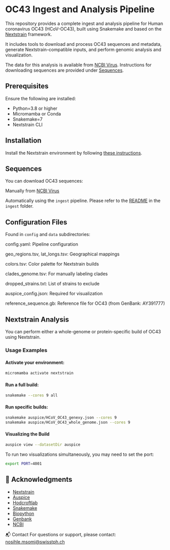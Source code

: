 # OC43 Ingest and Analysis Pipeline

This repository provides a complete ingest and analysis pipeline for Human coronavirus OC43 (HCoV-OC43), built using Snakemake and based on the [Nextstrain](https://nextstrain.org/) framework.

It includes tools to download and process OC43 sequences and metadata, generate Nextstrain-compatible inputs, and perform genomic analysis and visualization.

The data for this analysis is available from [NCBI Virus](https://www.ncbi.nlm.nih.gov/labs/virus/vssi/#/). Instructions for downloading sequences are provided under [Sequences](#sequences).

## Prerequisites
Ensure the following are installed:
- Python=3.8 or higher
- Micromamba or Conda
- Snakemake=7
- Nextstrain CLI

## Installation

Install the Nextstrain environment by following [these instructions](https://docs.nextstrain.org/en/latest/guides/install/local-installation.html).

## Sequences

You can download OC43 sequences:

Manually from [NCBI Virus](https://www.ncbi.nlm.nih.gov/labs/virus/vssi/#/)

Automatically using the `ingest` pipeline. Please refer to the [README](ingest/README.md) in the `ingest` folder.

## Configuration Files

Found in `config` and `data` subdirectories:

config.yaml: Pipeline configuration

geo_regions.tsv, lat_longs.tsv: Geographical mappings

colors.tsv: Color palette for Nextstrain builds

clades_genome.tsv: For manually labeling clades

dropped_strains.txt: List of strains to exclude

auspice_config.json: Required for visualization

reference_sequence.gb: Reference file for OC43 (from GenBank: AY391777)

## Nextstrain Analysis 
You can perform either a whole-genome or protein-specific build of OC43 using Nextstrain.

### Usage Examples

#### Activate your environment:

```bash
micromamba activate nextstrain
```

#### Run a full build:

```bash
snakemake --cores 9 all
``` 

#### Run specific builds:

```bash
snakemake auspice/HCoV_OC43_genexy.json --cores 9
snakemake auspice/HCoV_OC43_whole_genome.json --cores 9
```

#### Visualizing the Build

```bash
auspice view --datasetDir auspice
```

To run two visualizations simultaneously, you may need to set the port:

```bash
export PORT=4001
```

## 🙏 Acknowledgments
- [Nextstrain](https://nextstrain.org/)
- [Auspice](https://auspice.us/)
- [Hodcroftlab](https://github.com/hodcroftlab/template_nextstrain/tree/master) 
- [Snakemake](https://snakemake.readthedocs.io/en/stable/)
- [Biopython](https://biopython.org/)
- [Genbank](https://www.ncbi.nlm.nih.gov/genbank/)
- [NCBI](https://www.ncbi.nlm.nih.gov/)

📬 Contact
For questions or support, please contact: [nosihle.msomi@swisstph.ch](mailto:nosihle.msomi@swisstph.ch)
